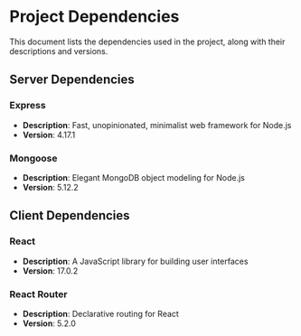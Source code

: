 # Project Dependencies

This document lists the dependencies used in the project, along with their descriptions and versions.

## Server Dependencies

### Express

- **Description**: Fast, unopinionated, minimalist web framework for Node.js
- **Version**: 4.17.1

### Mongoose

- **Description**: Elegant MongoDB object modeling for Node.js
- **Version**: 5.12.2

## Client Dependencies

### React

- **Description**: A JavaScript library for building user interfaces
- **Version**: 17.0.2

### React Router

- **Description**: Declarative routing for React
- **Version**: 5.2.0
